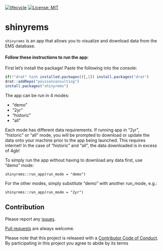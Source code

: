 
<!-- README.md is generated from README.Rmd. Please edit that file -->

[![lifecycle](https://img.shields.io/badge/lifecycle-experimental-orange.svg)](https://www.tidyverse.org/lifecycle/#experimental)
[![License:
MIT](https://img.shields.io/badge/License-MIT-green.svg)](https://opensource.org/licenses/MIT)

# shinyrems

`shinyrems` is an app that allows you to visualize and download data
from the EMS database.

#### Follow these instructions to run the app:

First let’s install the package\! Paste the following into the console:

``` r
if(!"drat" %in% installed.packages()[,1]) install.packages("drat")
drat::addRepo("poissonconsulting")
install.packages("shinyrems")
```

The app can be run in 4 modes:

  - “demo”
  - “2yr”
  - “historic”
  - “all”

Each mode has different data requirements. If running app in “2yr”,
“historic” or “all” mode, you will be prompted to download or update
the data onto your machine prior to the app being launched. This
requires internet\! In the case of “historic” and “all”, the data
downloaded is in excess of 4gb\!

To simply run the app without having to download any data first, use
“demo” mode:

    shinyrems::run_app(run_mode = "demo")

For the other modes, simply substitute “demo” with another run\_mode,
e.g.:

    shinyrems::run_app(run_mode = "2yr")

## Contribution

Please report any
[issues](https://github.com/poissonconsulting/shinyrems/issues).

[Pull requests](https://github.com/poissonconsulting/shinyrems/pulls)
are always welcome.

Please note that this project is released with a [Contributor Code of
Conduct](CONDUCT.md). By participating in this project you agree to
abide by its terms
